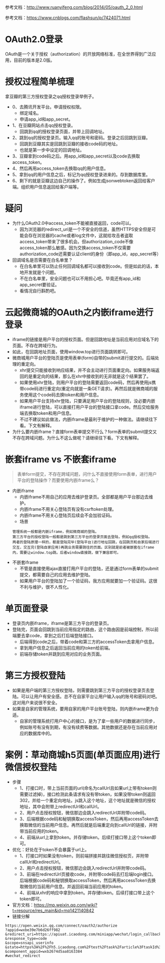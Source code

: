 参考文档：http://www.ruanyifeng.com/blog/2014/05/oauth_2_0.html

参考文档：https://www.cnblogs.com/flashsun/p/7424071.html

# OAuth2.0登录
OAuth是一个关于授权（authorization）的开放网络标准，在全世界得到广泛应用，目前的版本是2.0版。

# 授权过程简单梳理
拿豆瓣的第三方授权登录之qq授权登录举例子。
* 0、去腾讯开发平台。申请授权权限。
    - 绑定域名。
    - 申请app_id和app_secret。
* 1、在豆瓣网站点击qq授权登录。
    - 回跳到qq的授权登录页面，并带上回调地址。
* 2、跳到qq的授权登录页。输入qq的账号和密码。登录之后回跳到豆瓣。
    - 回跳到豆瓣其实是回跳到豆瓣的接收code码的地址。
    - 也就是第一步中设定的回调地址。
* 3、豆瓣拿到code码之后。用app_id和app_secret以及code去换取access_token。
* 4、然后再用access_token去换取qq的用户信息。
* 5、拿到qq的用户信息之后，标记为qq授权登录进来的。存到数据库里。
* 6、剩下的就是豆瓣这边自己的操作了。例如生成jsonwebtoken返回给客户端。组织用户信息返回给客户端等。

# 疑问
* 为什么OAuth2.0中access_token不能被直接返回，code可以。
    - 因为浏览器的redirect_uri是一个不安全的信道，虽然HTTPS安全但是可能会存在浏览器的cache或者log文件中，这就给攻击者盗取access_token带来了很多机会。但authorization_code不像access_token那么敏感。因为交换access_token不仅需要authorization_code还需要认证client的身份（即app_id，app_secret等）
* 回调域名是否需要在白名单里？
    - 在白名单里可以防止任何回调域名都可以接收到code。但是如此的话，本地开发就是个问题。
    - 不在白名单里，安全问题也可以不用担心吧。毕竟还有app_id和app_secret要验证。
    - 看情况自行斟酌吧。
    
# 云起微商城的OAuth之内嵌iframe进行登录
* iframe的链接是用户平台的授权页面。但是回跳地址是当前应用对应域名下的页面。不存在跨域行为。
* 如此，在回跳地址页面，使用window.top进行页面跳转即可。
* 微商城用户平台的登陆页是使用表单(form)自带的submit进行提交的。后端处理的重定向。
    - xhr提交只能接收到响应结果，并不会主动进行页面重定向。如果服务端返回的是重定向的结果，那么在xhr中接收到的无非就是这个结果罢了。
    - 如果使用xhr登陆，则用户平台的登陆需要返回code码，然后再使用js携带code码进行重定向(重定向就是一条GET请求)。再然后就是微商城的服务使用这个code码去换token和用户信息。
    - 如果用户平台支持xhr登陆，只要满足用户平台的登陆规则，没必要内嵌iframe进行登陆，可以直接打用户平台的登陆接口拿code。然后交给服务端去换取token和用户信息。
    - 不过不建议如此做法，内嵌iframe是最利于维护的一种做法。请继续往下看。下文有解释。
* 为什么要内嵌iframe？直接form表单提交不行么？form表单的submit提交又不存在跨域问题。为什么不这么做呢？请继续往下看。下文有解释。

# 嵌套iframe vs 不嵌套iframe
> 表单form提交，不存在跨域问题，问什么不直接使用form表单，进行用户平台的登陆操作？而要使用内嵌iframe么？
* 内嵌iframe
    - 内嵌iframe不用自己的应用去维护登录页。全部都是用户平台那边去维护。
    - 内嵌iframe不用关心登陆页有没有csrftoken处理。
    - 内嵌iframe不用关心登陆页后续会不会加验证码。
    - 场景
    ```
    管理系统一般都是内嵌iframe，例如微商城的登陆。
    第三方平台的授权登陆一般都是跳到第三方平台的登录页面去登陆，例如qq授权登陆。
    两者的登陆原理一样的，都是登陆完毕(登陆平台)进行地址回跳，在回跳页和自家后端进行交互，交互完(登陆自家应用)再跳业务需要跳往的页面。区别就是前者被嵌套在iframe内，需要让window.top跳。后者window直接跳，做下兼容即可。
    ```
* 不嵌套iframe
    - 不管是直接使用ajax直接打用户平台的登陆，还是通过form表单的submit提交，都需要自己的应用去维护登陆。
    - 如果用户平台的登陆加了一个验证码，我方应用就要加一个验证码。这很不利与维护，很不人性化。

# 单页面登录
* 登录页内嵌iframe，iframe是第三方平台的登录页。
* 登陆完，页面会回跳到当前应用指定的路由，这个路由因是前端控制，所以前端要去拿code，拿到之后打后端登陆接口。
    - 后端得到code之后，带着code和第三方的accessToken去拿用户信息。
    - 拿到用户信息之后返回当前应用的token给前端。
    - 前端存储token并跳到应用对应的业务页面。

# 第三方授权登陆
* 如果是用户端的第三方授权登陆，则需要跳到第三方平台的授权登录页去登陆。可以让用户有安全感。总不在自家平台让用户输入qq的账号和密码对吧。这对用户来说很不安全。
* 如果是自家的管理系统，要用自家的用户平台账号登陆，则内嵌iframe更为合适。
    - 自家的管理系统打用户中心的接口，是为了拿一些用户的数据进行同步，例如账号有没有到期，有没有续费等数据。其他数据还是存在当前应用对应的数据库中的。

# 案例：草动商城h5页面(单页面应用)进行微信授权登陆
* 步骤
    - 1、打接口时，带上当前页面的url(命名为callUrl且如果url上带有token则需要过滤掉)，接口检测此条请求有没有带token，如果没带token则返回302，并给一个重定向地址。js跳入这个地址，这个地址就是微信的授权地址，其中会附带上redirectUrl和callUrl。
    - 2、用户点击授权按钮，微信那边会跳入redirectUrl并附带code码。
    - 3、后端根据code码和秘钥换取accessToken，然后再用accessToken去换取微信的当前用户信息。再然后就是后端重定向到callUrl的链接，并附带当前应用的token。
    - 4、前端从url上拿到token。并存储token。后续打接口带上这个token即可。
* 优化：好处在于token不会暴露于url上。
    - 1、打接口时如果没有token，则前端拼接并跳往微信授权页，并附带callUrl和redirectUrl。
    - 2、用户点击授权按钮，微信那边会跳入redirectUrl并附带code码。
    - 3、前端在redirectUrl页接收code，并附带code码去打后端login接口。后端根据code码和秘钥换取accessToken，然后再用accessToken去换取微信的当前用户信息。并返回前端当前应用的token。
    - 4、前端从xhr的响应中拿到token。并存储token。后续打接口带上这个token即可。
* 官方文档：https://mp.weixin.qq.com/wiki?t=resource/res_main&id=mp1421140842
* 链接分解
```
https://open.weixin.qq.com/connect/oauth2/authorize
?appid=wxbe39e7b6d26ff982
&redirect_uri=https://apiuat.icaodong.com/miniapp/wechat/login_callback
&response_type=code
&scope=snsapi_userinfo
&state=https%3A%2F%2Fh5.icaodong.com%2Ftest%2Ftask%2Farticle%3FtaskId%3D252%26ruleId%3D327%26step%3D4%26userId%3D8%26empId%3D31580
&component_appid=wxb2674d5aa8163384
#wechat_redirect
```
